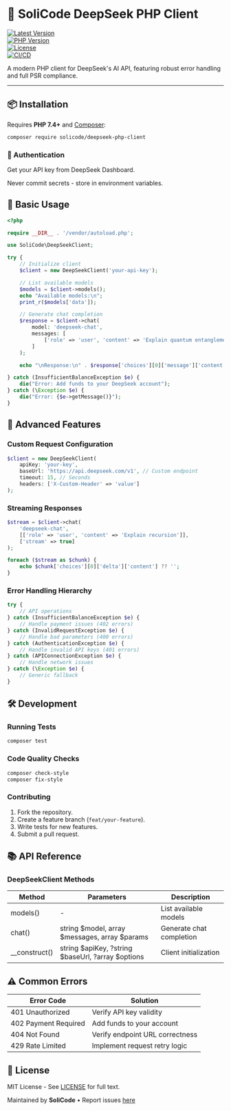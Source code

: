 # 🚀 SoliCode DeepSeek PHP Client

[![Latest Version](https://img.shields.io/packagist/v/solicode/deepseek-php-client.svg)](https://packagist.org/packages/solicode/deepseek-php-client)  
[![PHP Version](https://img.shields.io/packagist/php-v/solicode/deepseek-php-client)](https://php.net)  
[![License](https://img.shields.io/github/license/WalledMahmoud/SoliCode-DeepSeek-PHP-Client)](LICENSE)  
[![CI/CD](https://github.com/WalledMahmoud/SoliCode-DeepSeek-PHP-Client/actions/workflows/php.yml/badge.svg)](https://github.com/WalledMahmoud/SoliCode-DeepSeek-PHP-Client/actions)  

A modern PHP client for DeepSeek's AI API, featuring robust error handling and full PSR compliance.

---

## 📦 Installation

Requires **PHP 7.4+** and [Composer](https://getcomposer.org):

```bash
composer require solicode/deepseek-php-client
```

### 🔑 Authentication
Get your API key from DeepSeek Dashboard.

Never commit secrets - store in environment variables.

## 🚀 Basic Usage

```php
<?php

require __DIR__ . '/vendor/autoload.php';

use SoliCode\DeepSeekClient;

try {
    // Initialize client
    $client = new DeepSeekClient('your-api-key');

    // List available models
    $models = $client->models();
    echo "Available models:\n";
    print_r($models['data']);

    // Generate chat completion
    $response = $client->chat(
        model: 'deepseek-chat',
        messages: [
            ['role' => 'user', 'content' => 'Explain quantum entanglement simply']
        ]
    );

    echo "\nResponse:\n" . $response['choices'][0]['message']['content'];

} catch (InsufficientBalanceException $e) {
    die("Error: Add funds to your DeepSeek account");
} catch (\Exception $e) {
    die("Error: {$e->getMessage()}");
}
```

## 📖 Advanced Features

### Custom Request Configuration
```php
$client = new DeepSeekClient(
    apiKey: 'your-key',
    baseUrl: 'https://api.deepseek.com/v1', // Custom endpoint
    timeout: 15, // Seconds
    headers: ['X-Custom-Header' => 'value']
);
```

### Streaming Responses
```php
$stream = $client->chat(
    'deepseek-chat',
    [['role' => 'user', 'content' => 'Explain recursion']],
    ['stream' => true]
);

foreach ($stream as $chunk) {
    echo $chunk['choices'][0]['delta']['content'] ?? '';
}
```

### Error Handling Hierarchy
```php
try {
    // API operations
} catch (InsufficientBalanceException $e) {
    // Handle payment issues (402 errors)
} catch (InvalidRequestException $e) {
    // Handle bad parameters (400 errors)
} catch (AuthenticationException $e) {
    // Handle invalid API keys (401 errors)
} catch (APIConnectionException $e) {
    // Handle network issues
} catch (\Exception $e) {
    // Generic fallback
}
```

## 🛠 Development

### Running Tests
```bash
composer test
```

### Code Quality Checks
```bash
composer check-style
composer fix-style
```

### Contributing
1. Fork the repository.
2. Create a feature branch (`feat/your-feature`).
3. Write tests for new features.
4. Submit a pull request.

## 📚 API Reference

### DeepSeekClient Methods

| Method      | Parameters                                      | Description                  |
|------------|--------------------------------|------------------------------|
| models()   | -                                              | List available models       |
| chat()     | string $model, array $messages, array $params | Generate chat completion    |
| __construct() | string $apiKey, ?string $baseUrl, ?array $options | Client initialization |

## ⚠️ Common Errors

| Error Code | Solution |
|------------|----------|
| 401 Unauthorized | Verify API key validity |
| 402 Payment Required | Add funds to your account |
| 404 Not Found | Verify endpoint URL correctness |
| 429 Rate Limited | Implement request retry logic |

## 📜 License
MIT License - See [LICENSE](LICENSE) for full text.

Maintained by **SoliCode** • Report issues [here](https://github.com/WalledMahmoud/SoliCode-DeepSeek-PHP-Client/issues)


